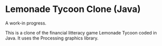 #  Lemonade Tycoon Clone (Java)

A work-in progress.

This is a clone of the financial litteracy game Lemonade Tycoon coded in Java. It uses the Processing graphics library.
